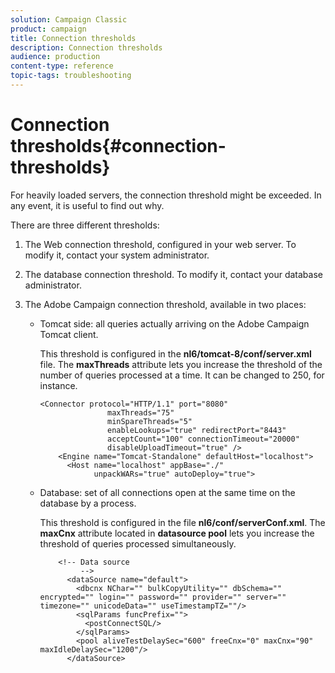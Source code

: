 ```yaml
---
solution: Campaign Classic
product: campaign
title: Connection thresholds
description: Connection thresholds
audience: production
content-type: reference
topic-tags: troubleshooting
---
```


# Connection thresholds{#connection-thresholds}

For heavily loaded servers, the connection threshold might be exceeded. In any event, it is useful to find out why.

There are three different thresholds:

1. The Web connection threshold, configured in your web server. To modify it, contact your system administrator.
1. The database connection threshold. To modify it, contact your database administrator.
1. The Adobe Campaign connection threshold, available in two places:

    * Tomcat side: all queries actually arriving on the Adobe Campaign Tomcat client.

      This threshold is configured in the **nl6/tomcat-8/conf/server.xml** file. The **maxThreads** attribute lets you increase the threshold of the number of queries processed at a time. It can be changed to 250, for instance.

      ```    
      <Connector protocol="HTTP/1.1" port="8080"
                     maxThreads="75"
                     minSpareThreads="5"
                     enableLookups="true" redirectPort="8443"
                     acceptCount="100" connectionTimeout="20000"
                     disableUploadTimeout="true" />
          <Engine name="Tomcat-Standalone" defaultHost="localhost">
            <Host name="localhost" appBase="./"
                  unpackWARs="true" autoDeploy="true">
      ```

    * Database: set of all connections open at the same time on the database by a process.

      This threshold is configured in the file **nl6/conf/serverConf.xml**. The **maxCnx** attribute located in **datasource pool** lets you increase the threshold of queries processed simultaneously.

      ```    
          <!-- Data source
               -->
            <dataSource name="default">
              <dbcnx NChar="" bulkCopyUtility="" dbSchema="" encrypted="" login="" password="" provider="" server="" timezone="" unicodeData="" useTimestampTZ=""/>
              <sqlParams funcPrefix="">
                <postConnectSQL/>
              </sqlParams>
              <pool aliveTestDelaySec="600" freeCnx="0" maxCnx="90" maxIdleDelaySec="1200"/>
            </dataSource>
      ```

